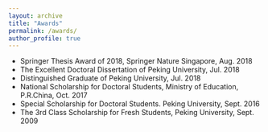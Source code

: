 ```yaml
---
layout: archive
title: "Awards"
permalink: /awards/
author_profile: true
---
```


* Springer Thesis Award of 2018, Springer Nature Singapore, Aug. 2018
* The Excellent Doctoral Dissertation of Peking University, Jul. 2018
* Distinguished Graduate of Peking University, Jul. 2018
* National Scholarship for Doctoral Students, Ministry of Education, P.R.China, Oct. 2017
* Special Scholarship for Doctoral Students. Peking University, Sept. 2016
* The 3rd Class Scholarship for Fresh Students, Peking University, Sept. 2009
